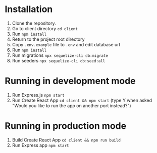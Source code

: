 # Installation 
1. Clone the repository.
2. Go to client directory `cd client`
3. Run `npm install`
4. Return to the project root directory
5. Copy `.env.example` file to `.env` and edit database url
6. Run `npm install`
7. Run migrations `npx sequelize-cli db:migrate`
8. Run seeders `npx sequelize-cli db:seed:all`

# Running in development mode
1. Run Express.js `npm start`  
2. Run Create React App `cd client && npm start` (type Y when asked "Would you like to run the app on another port instead?")

# Running in production mode
1. Build Create React App `cd client && npm run build`
2. Run Express app `npm start`
